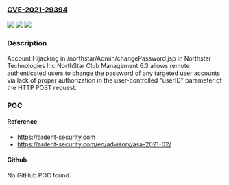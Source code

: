 ### [CVE-2021-29394](https://cve.mitre.org/cgi-bin/cvename.cgi?name=CVE-2021-29394)
![](https://img.shields.io/static/v1?label=Product&message=n%2Fa&color=blue)
![](https://img.shields.io/static/v1?label=Version&message=n%2Fa&color=blue)
![](https://img.shields.io/static/v1?label=Vulnerability&message=n%2Fa&color=brighgreen)

### Description

Account Hijacking in /northstar/Admin/changePassword.jsp in Northstar Technologies Inc NorthStar Club Management 6.3 allows remote authenticated users to change the password of any targeted user accounts via lack of proper authorization in the user-controlled "userID" parameter of the HTTP POST request.

### POC

#### Reference
- https://ardent-security.com
- https://ardent-security.com/en/advisory/asa-2021-02/

#### Github
No GitHub POC found.

